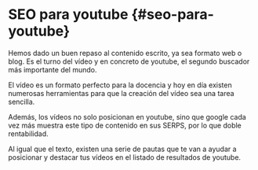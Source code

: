 # SEO para youtube {#seo-para-youtube}

Hemos dado un buen repaso al contenido escrito, ya sea formato web o blog. Es el turno del vídeo y en concreto de  youtube, el segundo buscador más importante del mundo.

El vídeo es un formato perfecto para la docencia y hoy en día existen numerosas herramientas para que la creación del vídeo sea una tarea sencilla.

Además, los vídeos no solo posicionan en youtube, sino que google cada vez más muestra este tipo de contenido en sus SERPS, por lo que doble rentabilidad.

Al igual que el texto, existen una serie de pautas que te van a ayudar a posicionar y destacar tus vídeos en el listado de resultados de youtube.